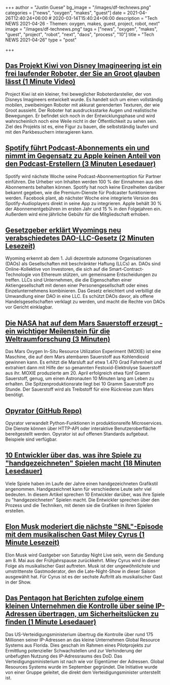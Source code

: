 +++
author = "Justin Guese"
bg_image = "/images/df-technews.png"
categories = ["news", "oxygen", "makes", "guest"]
date = 2021-04-26T12:40:24+06:00 # 2020-03-14T15:40:24+06:00
description = "Tech NEWS 2021-04-26 - Themen: oxygen, makes, guest, project, robot, next"
image = "/images/df-technews.png"
tags = ["news", "oxygen", "makes", "guest", "project", "robot", "next", "daos", "process", "10"]
title = "Tech NEWS 2021-04-26"
type = "post"

+++

## [Das Projekt Kiwi von Disney Imagineering ist ein frei laufender Roboter, der Sie an Groot glauben lässt (1 Minute Video)](https://www.youtube.com/watch?v=6spi7nBqrro&utm_source=tldrnewsletter/1/010001790da77366-9526de24-8360-4ec7-abf5-3db719a1aeda-000000/7EgN8kCMAi8SQQmaIAL9Gf95BzTSS5ytnCcgWXzUAdg=190)

 Project Kiwi ist ein kleiner, frei beweglicher Roboterdarsteller, der von Disneys Imagineers entwickelt wurde. Es handelt sich um einen vollständig mobilen, zweibeinigen Roboter mit akkurat gerenderten Texturen, der wie Groot aussieht. Der Roboter hat ausdrucksstarke Augen und realistische Bewegungen. Er befindet sich noch in der Entwicklungsphase und wird wahrscheinlich noch eine Weile nicht in der Öffentlichkeit zu sehen sein. Ziel des Projekts ist es, eine Figur zu bauen, die selbstständig laufen und mit den Parkbesuchern interagieren kann.

## [Spotify führt Podcast-Abonnements ein und nimmt im Gegensatz zu Apple keinen Anteil von den Podcast-Erstellern (3 Minuten Lesedauer)](https://variety.com/2021/digital/news/spotify-podcast-subscriptions-apple-revenue-share-1234958690/)

 Spotify wird nächste Woche seine Podcast-Abonnementoption für Partner einführen. Die Urheber von Inhalten werden 100 % der Einnahmen aus den Abonnements behalten können. Spotify hat noch keine Einzelheiten darüber bekannt gegeben, wie die Premium-Dienste für Podcaster funktionieren werden. Facebook plant, ab nächster Woche eine integrierte Version des Spotify-Audioplayers direkt in seine App zu integrieren. Apple behält 30 % der Abonnementgebühren im ersten Jahr und 15 % in den Folgejahren ein. Außerdem wird eine jährliche Gebühr für die Mitgliedschaft erhoben.

## [Gesetzgeber erklärt Wyomings neu verabschiedetes DAO-LLC-Gesetz (2 Minuten Lesezeit)](https://www.coindesk.com/wyoming-dao-llc-law-passed)

 Wyoming erkennt ab dem 1. Juli dezentrale autonome Organisationen (DAOs) als Gesellschaften mit beschränkter Haftung (LLCs) an. DAOs sind Online-Kollektive von Investoren, die sich auf die Smart-Contract-Technologie von Ethereum stützen, um gemeinsame Entscheidungen zu treffen. LLCs sind Unternehmen, die die Eigenschaften einer Aktiengesellschaft mit denen einer Personengesellschaft oder eines Einzelunternehmens kombinieren. Das Gesetz erleichtert und verbilligt die Umwandlung einer DAO in eine LLC. Es schützt DAOs davor, als offene Handelsgesellschaften verklagt zu werden, und macht die Rechte von DAOs vor Gericht einklagbar.

## [Die NASA hat auf dem Mars Sauerstoff erzeugt - ein wichtiger Meilenstein für die Weltraumforschung (3 Minuten)](https://www.vice.com/en/article/bvz8em/nasa-has-created-oxygen-on-mars-in-a-major-milestone-for-space-exploration)

 Das Mars Oxygen In-Situ Resource Utilization Experiment (MOXIE) ist eine Maschine, die auf dem Mars atembaren Sauerstoff aus Kohlendioxid gewinnen kann. Es erhitzt die Marsluft auf etwa 1.470 Grad Fahrenheit und extrahiert dann mit Hilfe der so genannten Festoxid-Elektrolyse Sauerstoff aus ihr. MOXIE produzierte am 20. April erfolgreich etwa fünf Gramm Sauerstoff, genug, um einen Astronauten 10 Minuten lang am Leben zu erhalten. Die Spitzenproduktionsrate liegt bei 10 Gramm Sauerstoff pro Stunde. Der Sauerstoff wird als Treibstoff für eine Rückreise zum Mars benötigt.

## [Opyrator (GitHub Repo)](https://github.com/ml-tooling/opyrator)

 Opyrator verwandelt Python-Funktionen in produktionsreife Microservices. Die Dienste können über HTTP-API oder interaktive Benutzeroberfläche bereitgestellt werden. Opyrator ist auf offenen Standards aufgebaut. Beispiele sind verfügbar.

## [10 Entwickler über das, was ihre Spiele zu "handgezeichneten" Spielen macht (18 Minuten Lesedauer)](https://www.polygon.com/interviews/22397934/indie-games-hand-drawn-artists-cozy-grove)

 Viele Spiele haben im Laufe der Jahre einen handgezeichneten Grafikstil angenommen. Handgezeichnet kann für verschiedene Leute sehr viel bedeuten. In diesem Artikel sprechen 10 Entwickler darüber, was ihre Spiele zu "handgezeichneten" Spielen macht. Die Entwickler sprechen über den Prozess und die Techniken, mit denen sie die Grafiken in ihren Spielen erstellen.

## [Elon Musk moderiert die nächste "SNL"-Episode mit dem musikalischen Gast Miley Cyrus (1 Minute Lesezeit)](https://www.rollingstone.com/tv/tv-news/elon-musk-host-miley-cyrus-snl-1160775/)

 Elon Musk wird Gastgeber von Saturday Night Live sein, wenn die Sendung am 8. Mai aus der Frühjahrspause zurückkehrt. Miley Cyrus wird in dieser Folge als musikalischer Gast auftreten. Musk ist der ungewöhnlichste und umstrittenste Gastmoderator, den die Late-Night-Show in dieser Saison ausgewählt hat. Für Cyrus ist es der sechste Auftritt als musikalischer Gast in der Show.

## [Das Pentagon hat Berichten zufolge einem kleinen Unternehmen die Kontrolle über seine IP-Adressen übertragen, um Sicherheitslücken zu finden (1 Minute Lesedauer)](https://www.theverge.com/2021/4/24/22401339/pentagon-ip-addresses-security-department-defense)

 Das US-Verteidigungsministerium übertrug die Kontrolle über rund 175 Millionen seiner IP-Adressen an das kleine Unternehmen Global Resource Systems aus Florida. Dies geschah im Rahmen eines Pilotprojekts zur Ermittlung potenzieller Schwachstellen und zur Verhinderung der unbefugten Nutzung des IP-Adressraums des DoD. Das Verteidigungsministerium ist nach wie vor Eigentümer der Adressen. Global Resources Systems wurde im September gegründet. Die Initiative wurde von einer Gruppe geleitet, die direkt dem Verteidigungsminister unterstellt ist.

